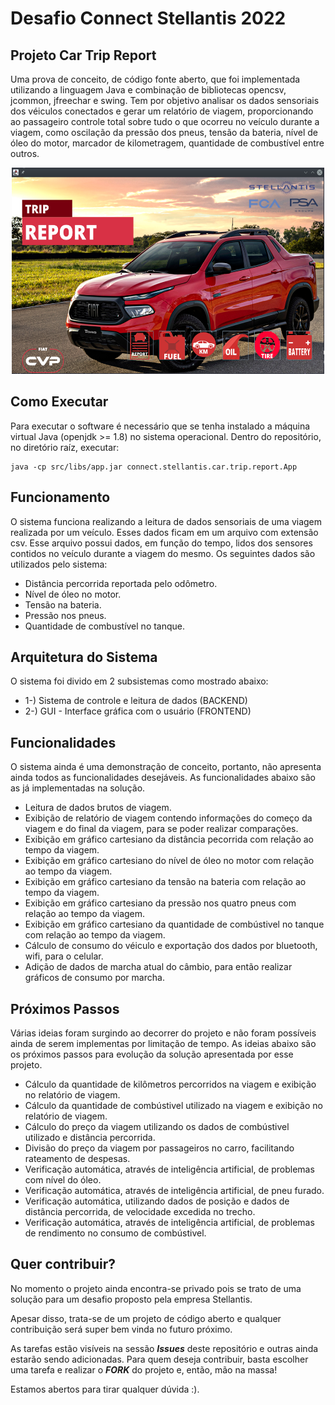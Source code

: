# Desafio Connect Stellantis 2022

## Projeto Car Trip Report
Uma prova de conceito, de código fonte aberto, que foi implementada utilizando a linguagem Java e combinação de bibliotecas opencsv, jcommon, jfreechar e swing. Tem por objetivo analisar os dados sensoriais dos véiculos conectados e gerar um relatório de viagem, proporcionando ao passageiro controle total sobre tudo o que ocorreu no veículo durante a viagem, como oscilação da pressão dos pneus, tensão da bateria, nível de óleo do motor, marcador de kilometragem, quantidade de combustível entre outros.

<p align="center">
  <img width="500" height="330" src="doc/img/mainscreen.png">
</p>

## Como Executar

Para executar o software é necessário que se tenha instalado a máquina virtual Java (openjdk >= 1.8) no sistema operacional.
Dentro do repositório, no diretório raíz, executar:

```
java -cp src/libs/app.jar connect.stellantis.car.trip.report.App
```

## Funcionamento

O sistema funciona realizando a leitura de dados sensoriais de uma viagem realizada por um veículo. Esses dados ficam em um arquivo com extensão csv.
Esse arquivo possui dados, em função do tempo, lidos dos sensores contidos no veículo durante a viagem do mesmo.
Os seguintes dados são utilizados pelo sistema:
- Distância percorrida reportada pelo odômetro.
- Nível de óleo no motor.
- Tensão na bateria.
- Pressão nos pneus.
- Quantidade de combustível no tanque.

## Arquitetura do Sistema

O sistema foi divido em 2 subsistemas como mostrado abaixo:

- 1-) Sistema de controle e leitura de dados (BACKEND)
- 2-) GUI - Interface gráfica com o usuário (FRONTEND)

## Funcionalidades

O sistema ainda é uma demonstração de conceito, portanto, não apresenta ainda todos as funcionalidades desejáveis.
As funcionalidades abaixo são as já implementadas na solução.
- Leitura de dados brutos de viagem.
- Exibição de relatório de viagem contendo informações do começo da viagem e do final da viagem, para se poder realizar comparações.
- Exibição em gráfico cartesiano da distância pecorrida com relação ao tempo da viagem.
- Exibição em gráfico cartesiano do nível de óleo no motor com relação ao tempo da viagem.
- Exibição em gráfico cartesiano da tensão na bateria com relação ao tempo da viagem.
- Exibição em gráfico cartesiano da pressão nos quatro pneus com relação ao tempo da viagem.
- Exibição em gráfico cartesiano da quantidade de combústivel no tanque com relação ao tempo da viagem.
- Cálculo de consumo do véiculo e exportação dos dados por bluetooth, wifi, para o celular.
- Adição de dados de marcha atual do câmbio, para então realizar gráficos de consumo por marcha.

## Próximos Passos

Várias ideias foram surgindo ao decorrer do projeto e não foram possíveis ainda de serem implementas por limitação de tempo.
As ideias abaixo são os próximos passos para evolução da solução apresentada por esse projeto.
- Cálculo da quantidade de kilômetros percorridos na viagem e exibição no relatório de viagem.
- Cálculo da quantidade de combústivel utilizado na viagem e exibição no relatório de viagem.
- Cálculo do preço da viagem utilizando os dados de combústivel utilizado e distância percorrida.
- Divisão do preço da viagem por passageiros no carro, facilitando rateamento de despesas.
- Verificação automática, através de inteligência artificial, de problemas com nível do óleo.
- Verificação automática, através de inteligência artificial, de pneu furado.
- Verificação automática, utilizando dados de posição e dados de distância percorrida, de velocidade excedida no trecho.
- Verificação automática, através de inteligência artificial, de problemas de rendimento no consumo de combústivel.

## Quer contribuir?

No momento o projeto ainda encontra-se privado pois se trato de uma solução para um desafio proposto pela empresa Stellantis.

Apesar disso, trata-se de um projeto de código aberto e qualquer contribuição será super bem vinda no futuro próximo.

As tarefas estão visíveis na sessão **_Issues_** deste repositório e outras ainda estarão sendo adicionadas. Para quem deseja contribuir, basta escolher uma tarefa e realizar o **_FORK_** do projeto e, então, mão na massa!

Estamos abertos para tirar qualquer dúvida :).
